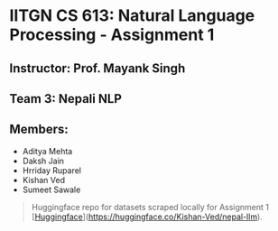 # IITGN CS 613: Natural Language Processing - Assignment 1
## Instructor: Prof. Mayank Singh
## Team 3: Nepali NLP
## Members:
- Aditya Mehta
- Daksh Jain
- Hrriday Ruparel
- Kishan Ved
- Sumeet Sawale 

> Huggingface repo for datasets scraped locally for Assignment 1 [[Huggingface](https://github.com/Kishan-Ved/nepal-LLM/tree/master)](https://huggingface.co/Kishan-Ved/nepal-llm).
